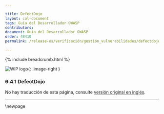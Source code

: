 ```yaml
---

title: DefectDojo
layout: col-document
tags: Guía del Desarrollador OWASP
contributors:
document: Guía del Desarrollador OWASP
order: 48410
permalink: /release-es/verificación/gestión_vulnerabilidades/defectdojo/

---
```


{% include breadcrumb.html %}

<style type="text/css">
.image-right {
  height: 180px;
  display: block;
  margin-left: auto;
  margin-right: auto;
  float: right;
}
</style>

![WIP logo](../../../../assets/images/dg_wip.png "Trabajo en curso"){: .image-right }

### 6.4.1 DefectDojo

No hay traducción de esta página, consulte [versión original en inglés][release080401].

----

[release080401]: https://github.com/OWASP/www-project-developer-guide/blob/main/release/08-verification/04-vulnerability-management/01-defectdojo.md

\newpage
